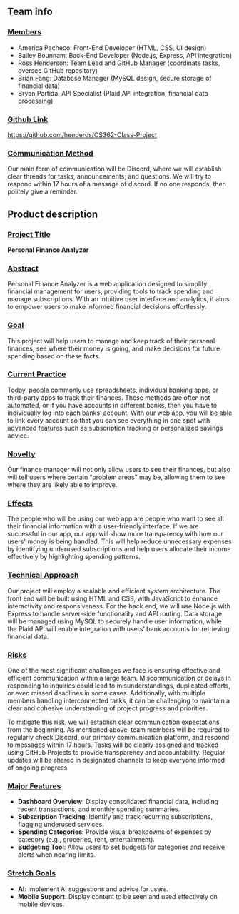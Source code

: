 ## Team info

### <ins>Members</ins>

- America Pacheco: Front-End Developer (HTML, CSS, UI design)
- Bailey Bounnam: Back-End Developer (Node.js, Express, API integration)
- Ross Henderson: Team Lead and GitHub Manager (coordinate tasks, oversee GitHub repository)
- Brian Fang: Database Manager (MySQL design, secure storage of financial data)
- Bryan Partida: API Specialist (Plaid API integration, financial data processing)


### <ins>Github Link</ins>

https://github.com/henderos/CS362-Class-Project 



### <ins>Communication Method</ins>

Our main form of communication will be Discord, where we will establish clear threads for tasks, announcements, and questions. We will try to respond within 17 hours of a message of discord. If no one responds, then politely give a reminder. 


## Product description

### <ins>Project Title</ins>

**Personal Finance Analyzer**


### <ins>Abstract</ins>

Personal Finance Analyzer is a web application designed to simplify financial management for users, providing tools to track spending and manage subscriptions. With an intuitive user interface and analytics, it aims to empower users to make informed financial decisions effortlessly.


### <ins>Goal</ins>

This project will help users to manage and keep track of their personal finances, see where their money is going, and make decisions for future spending based on these facts.


### <ins>Current Practice</ins>

Today, people commonly use spreadsheets, individual banking apps, or third-party apps to track their finances. These methods are often not automated, or if you have accounts in different banks, then you have to individually log into each banks’ account. With our web app, you will be able to link every account so that you can see everything in one spot with advanced features such as subscription tracking or personalized savings advice.


### <ins>Novelty</ins>

Our finance manager will not only allow users to see their finances, but also will tell users where certain “problem areas” may be, allowing them to see where they are likely able to improve.


### <ins>Effects</ins>

The people who will be using our web app are people who want to see all their financial information with a user-friendly interface. If we are successful in our app, our app will show more transparency with how our users' money is being handled. This will help reduce unnecessary expenses by identifying underused subscriptions and help users allocate their income effectively by highlighting spending patterns.


### <ins>Technical Approach</ins>

Our project will employ a scalable and efficient system architecture. The front end will be built using HTML and CSS, with JavaScript to enhance interactivity and responsiveness. For the back end, we will use Node.js with Express to handle server-side functionality and API routing. 
Data storage will be managed using MySQL to securely handle user information, while the Plaid API will enable integration with users’ bank accounts for retrieving financial data.


### <ins>Risks</ins>

One of the most significant challenges we face is ensuring effective and efficient communication within a large team. Miscommunication or delays in responding to inquiries could lead to misunderstandings, duplicated efforts, or even missed deadlines in some cases. Additionally, with multiple members handling interconnected tasks, it can be challenging to maintain a clear and cohesive understanding of project progress and priorities.

To mitigate this risk, we will establish clear communication expectations from the beginning. As mentioned above, team members will be required to regularly check Discord, our primary communication platform, and respond to messages within 17 hours. Tasks will be clearly assigned and tracked using GitHub Projects to provide transparency and accountability. Regular updates will be shared in designated channels to keep everyone informed of ongoing progress.


### <ins>Major Features</ins>

- **Dashboard Overview**: Display consolidated financial data, including recent transactions, and monthly spending summaries.
- **Subscription Tracking**: Identify and track recurring subscriptions, flagging underused services.
- **Spending Categories**: Provide visual breakdowns of expenses by category (e.g., groceries, rent, entertainment).
- **Budgeting Tool**: Allow users to set budgets for categories and receive alerts when nearing limits.


### <ins>Stretch Goals</ins>

- **AI**: Implement AI suggestions and advice for users.
- **Mobile Support**: Display content to be seen and used effectively on mobile devices.